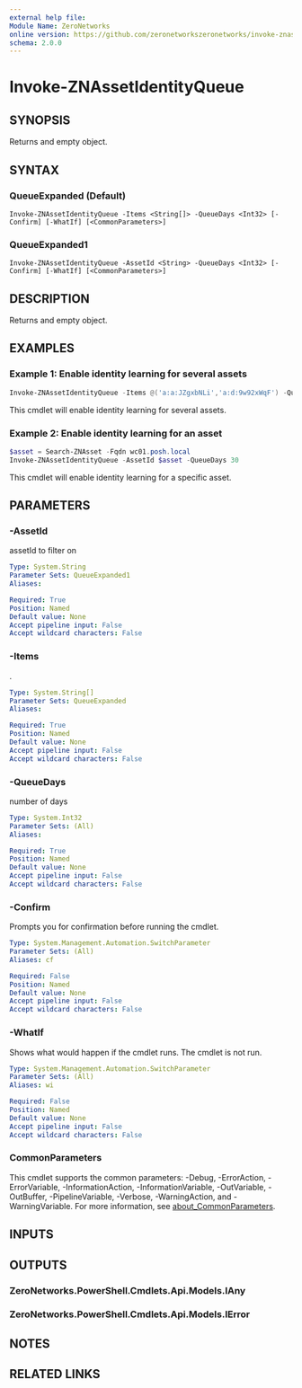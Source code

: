 ```yaml
---
external help file:
Module Name: ZeroNetworks
online version: https://github.com/zeronetworkszeronetworks/invoke-znassetidentityqueue
schema: 2.0.0
---
```


# Invoke-ZNAssetIdentityQueue

## SYNOPSIS
Returns and empty object.

## SYNTAX

### QueueExpanded (Default)
```
Invoke-ZNAssetIdentityQueue -Items <String[]> -QueueDays <Int32> [-Confirm] [-WhatIf] [<CommonParameters>]
```

### QueueExpanded1
```
Invoke-ZNAssetIdentityQueue -AssetId <String> -QueueDays <Int32> [-Confirm] [-WhatIf] [<CommonParameters>]
```

## DESCRIPTION
Returns and empty object.

## EXAMPLES

### Example 1: Enable identity learning for several assets
```powershell
Invoke-ZNAssetIdentityQueue -Items @('a:a:JZgxbNLi','a:d:9w92xWqF') -QueueDays 30
```

This cmdlet will enable identity learning for several assets.

### Example 2: Enable identity learning for an asset
```powershell
$asset = Search-ZNAsset -Fqdn wc01.posh.local
Invoke-ZNAssetIdentityQueue -AssetId $asset -QueueDays 30
```

This cmdlet will enable identity learning for a specific asset.

## PARAMETERS

### -AssetId
assetId to filter on

```yaml
Type: System.String
Parameter Sets: QueueExpanded1
Aliases:

Required: True
Position: Named
Default value: None
Accept pipeline input: False
Accept wildcard characters: False
```

### -Items
.

```yaml
Type: System.String[]
Parameter Sets: QueueExpanded
Aliases:

Required: True
Position: Named
Default value: None
Accept pipeline input: False
Accept wildcard characters: False
```

### -QueueDays
number of days

```yaml
Type: System.Int32
Parameter Sets: (All)
Aliases:

Required: True
Position: Named
Default value: None
Accept pipeline input: False
Accept wildcard characters: False
```

### -Confirm
Prompts you for confirmation before running the cmdlet.

```yaml
Type: System.Management.Automation.SwitchParameter
Parameter Sets: (All)
Aliases: cf

Required: False
Position: Named
Default value: None
Accept pipeline input: False
Accept wildcard characters: False
```

### -WhatIf
Shows what would happen if the cmdlet runs.
The cmdlet is not run.

```yaml
Type: System.Management.Automation.SwitchParameter
Parameter Sets: (All)
Aliases: wi

Required: False
Position: Named
Default value: None
Accept pipeline input: False
Accept wildcard characters: False
```

### CommonParameters
This cmdlet supports the common parameters: -Debug, -ErrorAction, -ErrorVariable, -InformationAction, -InformationVariable, -OutVariable, -OutBuffer, -PipelineVariable, -Verbose, -WarningAction, and -WarningVariable. For more information, see [about_CommonParameters](http://go.microsoft.com/fwlink/?LinkID=113216).

## INPUTS

## OUTPUTS

### ZeroNetworks.PowerShell.Cmdlets.Api.Models.IAny

### ZeroNetworks.PowerShell.Cmdlets.Api.Models.IError

## NOTES

## RELATED LINKS


